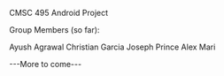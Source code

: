 CMSC 495 Android Project

Group Members (so far):

Ayush Agrawal 
Christian Garcia
Joseph Prince
Alex Mari

---More to come---
